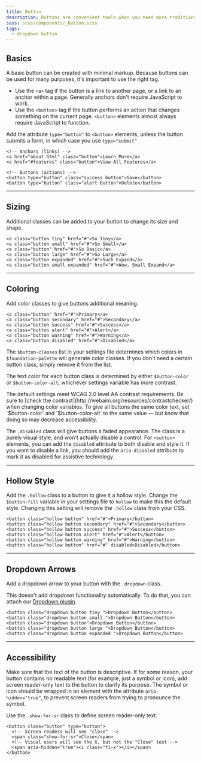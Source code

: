 ```yaml
---
title: Button
description: Buttons are convenient tools when you need more traditional actions. To that end, Foundation has many easy to use button styles that you can customize or override to fit your needs.
sass: scss/components/_button.scss
tags:
  - dropdown button
---
```


## Basics

A basic button can be created with minimal markup. Because buttons can be used for many purposes, it's important to use the right tag.

- Use the `<a>` tag if the button is a link to another page, or a link to an anchor within a page. Generally anchors don't require JavaScript to work.
- Use the `<button>` tag if the button performs an action that changes something on the current page. `<button>` elements almost always require JavaScript to function.

<div class="primary callout">
  <p>Add the attribute <code>type="button"</code> to <code>&lt;button&gt;</code> elements, unless the button submits a form, in which case you use <code>type="submit"</code></p>
</div>

```html_example
<!-- Anchors (links) -->
<a href="about.html" class="button">Learn More</a>
<a href="#features" class="button">View All Features</a>

<!-- Buttons (actions) -->
<button type="button" class="success button">Save</button>
<button type="button" class="alert button">Delete</button>
```

---

## Sizing

Additional classes can be added to your button to change its size and shape.

```html_example
<a class="button tiny" href="#">So Tiny</a>
<a class="button small" href="#">So Small</a>
<a class="button" href="#">So Basic</a>
<a class="button large" href="#">So Large</a>
<a class="button expanded" href="#">Such Expand</a>
<a class="button small expanded" href="#">Wow, Small Expand</a>
```

---

## Coloring

Add color classes to give buttons additional meaning.

```html_example
<a class="button" href="#">Primary</a>
<a class="button secondary" href="#">Secondary</a>
<a class="button success" href="#">Success</a>
<a class="button alert" href="#">Alert</a>
<a class="button warning" href="#">Warning</a>
<a class="button disabled" href="#">Disabled</a>
```

The `$button-classes` list in your settings file determines which colors in `$foundation-palette` will generate color classes. If you don't need a certain button class, simply remove it from the list.

The text color for each button class is determined by either `$button-color` or `$button-color-alt`, whichever settings variable has more contrast.

<div class="primary callout">
  <p>The default settings meet WCAG 2.0 level AA contrast requirements. Be sure to [check the contrast](http://webaim.org/resources/contrastchecker/) when changing color variables. To give all buttons the same color text, set `$button-color` and `$button-color-alt` to the same value &mdash; but know that doing so may decrease accessibility.</p>
</div>

The `.disabled` class will give buttons a faded appearance. The class is a purely visual style, and won't actually disable a control. For `<button>` elements, you can add the `disabled` attribute to both disable and style it. If you want to disable a link, you should add the `aria-disabled` attribute to mark it as disabled for assistive technology.

---

## Hollow Style

Add the `.hollow` class to a button to give it a hollow style. Change the `$button-fill` variable in your settings file to `hollow` to make this the default style. Changing this setting will remove the `.hollow` class from your CSS.

```html_example
<button class="hollow button" href="#">Primary</button>
<button class="hollow button secondary" href="#">Secondary</button>
<button class="hollow button success" href="#">Success</button>
<button class="hollow button alert" href="#">Alert</button>
<button class="hollow button warning" href="#">Warning</button>
<button class="hollow button" href="#" disabled>Disabled</button>
```

---

## Dropdown Arrows

Add a dropdown arrow to your button with the `.dropdown` class.

<div class="primary callout">
  <p>This doesn't add dropdown functionality automatically. To do that, you can attach our <a href="dropdown.html">Dropdown plugin</a>.</p>
</div>

```html_example
<button class="dropdown button tiny ">Dropdown Button</button>
<button class="dropdown button small ">Dropdown Button</button>
<button class="dropdown button">Dropdown Button</button>
<button class="dropdown button large ">Dropdown Button</button>
<button class="dropdown button expanded ">Dropdown Button</button>
```

---

## Accessibility

Make sure that the text of the button is descriptive. If for some reason, your button contains no readable text (for example, just a symbol or icon), add screen reader-only text to the button to clarify its purpose. The symbol or icon should be wrapped in an element with the attribute `aria-hidden="true"`, to prevent screen readers from trying to pronounce the symbol.

Use the `.show-for-sr` class to define screen reader-only text.

```html_example
<button class="button" type="button">
  <!-- Screen readers will see "close" -->
  <span class="show-for-sr">Close</span>
  <!-- Visual users will see the X, but not the "Close" text -->
  <span aria-hidden="true"><i class="fi-x"></i></span>
</button>
```
